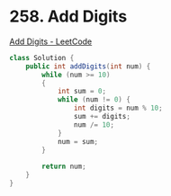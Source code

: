# **258. Add Digits**

[Add Digits - LeetCode](https://leetcode.com/problems/add-digits/)

```java
class Solution {
    public int addDigits(int num) {
        while (num >= 10)
        {
            int sum = 0;
            while (num != 0) {
                int digits = num % 10;
                sum += digits;
                num /= 10;
            }
            num = sum;
        }
        
        return num;
    }
}
```


